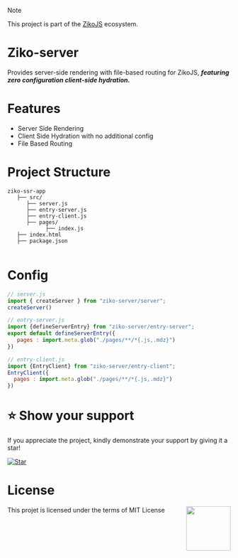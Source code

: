 > [!NOTE]  
> This project is part of the [ZikoJS](https://github.com/zakarialaoui10/ziko.js) ecosystem.

# Ziko-server

Provides server-side rendering with file-based routing for ZikoJS, ***featuring zero configuration client-side hydration.*** 

# Features 
- Server Side Rendering 
- Client Side Hydration with no additional config 
- File Based Routing 

# Project Structure
```
ziko-ssr-app
   ├── src/
      ├── server.js
      ├── entry-server.js
      ├── entry-client.js
      ├── pages/
            ├── index.js 
   ├── index.html
   ├── package.json
    
```


# Config 

```js
// server.js
import { createServer } from "ziko-server/server";
createServer()
```

```js
// entry-server.js
import {defineServerEntry} from "ziko-server/entry-server";
export default defineServerEntry({
   pages : import.meta.glob("./pages/**/*{.js,.mdz}")
})
```
```js
// entry-client.js
import {EntryClient} from "ziko-server/entry-client";
EntryClient({
  pages : import.meta.glob("./pages/**/*{.js,.mdz}")
})
```

# ⭐️ Show your support

If you appreciate the project, kindly demonstrate your support by giving it a star!<br>

[![Star](https://img.shields.io/github/stars/zakarialaoui10/mdzjs?style=social)](https://github.com/zakarialaoui10/mdzjs)
<!--## Financial support-->
# License 
This projet is licensed under the terms of MIT License 
<img src="https://img.shields.io/github/license/zakarialaoui10/zikojs?color=rgb%2820%2C21%2C169%29" width="100" align="right">